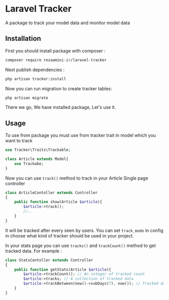 # Laravel Tracker
A package to track your model data and monitor model data

## Installation
First you should install package with composer :
```bash
composer require rezaamini-ir/laravel-tracker
```

Next publish dependencies :
```bash
php artisan tracker:install
```

Now you can run migration to create tracker tables:
```bash
php artisan migrate
```

There we go, We have installed package, Let's use it.

## Usage
To use from package you must use from tracker trait in model which you want to track 
```php
use Tracker\Traits\Trackable;

class Article extends Model{
    use Trackabe;
}
```
Now you can use `track()` method to track in your Article Single page controller 

```php
class ArticleContoller extends Controller
{
    public function show(Article $article){
        $article->track();
        //..
    }
}
```

It will be tracked after every seen by users.
You can set `track_mode` in config in choose what kind of tracker should be used in your project.

In your stats page you can use `tracks()` and `trackCount()` method to get tracked data.
For example :

```php
class StatsContoller extends Controller
{
    public function getStats(Article $article){
        $article->trackCount(); // An integer of tracked count
        $article->tracks; // A collection of tracked data 
        $article->trackBetween(now()->subDays(7), now()); // Tracked data between range of date since last week 
    }
}
```